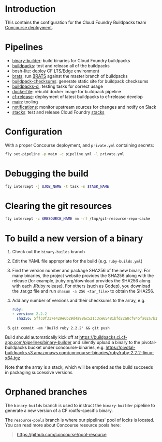 # Introduction

This contains the configuration for the Cloud Foundry Buildpacks team [Concourse deployment](https://buildpacks.ci.cf-app.com/).

# Pipelines

* [binary-builder](pipelines/binary-builder.yml): build binaries for Cloud Foundry buildpacks
* [buildpacks](pipelines/templates/buildpack.yml): test and release all of the buildpacks
* [bosh-lite](pipelines/templates/bosh-lite.yml): deploy CF LTS/Edge environment
* [brats](pipelines/brats.yml): run [BRATS](https://github.com/cloudfoundry/brats) against the master branch of buildpacks
* [buildpack-checksums](pipelines/buildpack-checksums.yml): generate static site for buildpack checksums
* [buildpacks-ci](pipelines/buildpacks-ci.yml): testing tasks for correct usage
* [dockerfile](pipelines/dockerfile.yml): rebuild docker image for buildpack
	pipeline
* [cf-release](pipelines/cf-release.yml): deployment of latest buildpacks to
	cf-release develop
* [main](pipelines/main.yml): tooling
* [notifications](pipelines/notifications.yml): monitor upstream sources for
	changes and notify on Slack
* [stacks](pipelines/stacks.yml): test and release Cloud Foundry [stacks](https://github.com/cloudfoundry/stacks)

# Configuration

With a proper Concourse deployment, and `private.yml` containing secrets:

```sh
fly set-pipeline -p main -c pipeline.yml -l private.yml
```

# Debugging the build

```sh
fly intercept -j $JOB_NAME -t task -n $TASK_NAME
```

# Clearing the git resources

```sh
fly intercept -c $RESOURCE_NAME rm -rf /tmp/git-resource-repo-cache
```

# To build a new version of a binary

1. Check out the `binary-builds` branch
2. Edit the YAML file appropriate for the build (e.g. `ruby-builds.yml`)
3. Find the version number and package SHA256 of the new binary. For many binaries, the project website provides the SHA256 along with the release (for example, jruby.org/download provides the SHA256 along with each JRuby release). For others (such as Godep), you download the .tar.gz file and run `shasum -a 256 <tar_file>` to obtain the SHA256.
4. Add any number of versions and their checksums to the array, e.g.

	```yaml
	ruby:
	- version: 2.2.2
	  sha256: 5ffc0f317e429e6b29d4a98ac521c3ce65481bfd22a8cf845fa02a7b113d9b44
	```

5. `git commit -am 'Build ruby 2.2.2' && git push`

Build should automatically kick off at
https://buildpacks.ci.cf-app.com/pipelines/binary-builder and silently
upload a binary to the pivotal-buildpacks bucket under
concourse-binaries,
e.g. https://pivotal-buildpacks.s3.amazonaws.com/concourse-binaries/ruby/ruby-2.2.2-linux-x64.tgz

Note that the array is a stack, which will be emptied as the build
succeeds in packaging successive versions.


# Orphaned branches

The `binary-builds` branch is used to instruct the `binary-builder`
pipeline to generate a new version of a CF rootfs-specific binary.

The `resource-pools` branch is where our pipelines' pool of locks is
located. You can read more about Concourse resource pools here:

> https://github.com/concourse/pool-resource
